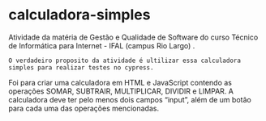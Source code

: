 # calculadora-simples
Atividade da matéria de Gestão e Qualidade de Software do curso Técnico de Informática para Internet - IFAL (campus Rio Largo) .

    O verdadeiro proposito da atividade é ultilizar essa calculadora simples para realizar testes no cypress.
    
Foi para criar uma calculadora em HTML e JavaScript contendo as operações SOMAR, SUBTRAIR, MULTIPLICAR, DIVIDIR e LIMPAR. 
A calculadora deve ter pelo menos dois campos “input”, além de um botão para cada uma das operações mencionadas.
